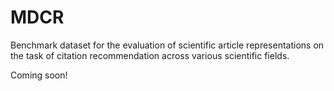 # MDCR

Benchmark dataset for the evaluation of scientific article representations on the task of citation recommendation across various scientific fields.

Coming soon!
